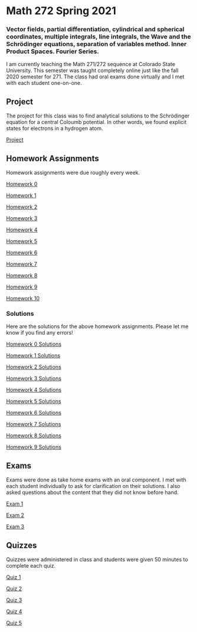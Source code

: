 # Math 272 Spring 2021

### Vector fields, partial differentiation, cylindrical and spherical coordinates, multiple integrals, line integrals, the Wave and the Schrödinger equations, separation of variables method. Inner Product Spaces. Fourier Series.

I am currently teaching the Math 271/272 sequence at Colorado State University. 
This semester was taught completely online just like the fall 2020 semester for 271.
The class had oral exams done virtually and I met with each student one-on-one.

## Project
The project for this class was to find analytical solutions to the Schrödinger equation for a central Coloumb potential.
In other words, we found explicit states for electrons in a hydrogen atom. 

[Project](files/project.pdf)

## Homework Assignments

Homework assignments were due roughly every week. 

[Homework 0](files/homework_0.pdf)

[Homework 1](files/homework_1.pdf)

[Homework 2](files/homework_2.pdf)

[Homework 3](files/homework_3.pdf)

[Homework 4](files/homework_4.pdf)

[Homework 5](files/homework_5.pdf)

[Homework 6](files/homework_6.pdf)

[Homework 7](files/homework_7.pdf)

[Homework 8](files/homework_8.pdf)

[Homework 9](files/homework_9.pdf)

[Homework 10](files/homework_10.pdf)

### Solutions

Here are the solutions for the above homework assignments. Please let me know if you find any errors!

[Homework 0 Solutions](files/homework_0_solutions.pdf)

[Homework 1 Solutions](files/homework_1_solutions.pdf)

[Homework 2 Solutions](files/homework_2_solutions.pdf)

[Homework 3 Solutions](files/homework_3_solutions.pdf)

[Homework 4 Solutions](files/homework_4_solutions.pdf)

[Homework 5 Solutions](files/homework_5_solutions.pdf)

[Homework 6 Solutions](files/homework_6_solutions.pdf)

[Homework 7 Solutions](files/homework_7_solutions.pdf)

[Homework 8 Solutions](files/homework_8_solutions.pdf)

[Homework 9 Solutions](files/homework_9_solutions.pdf)

## Exams

Exams were done as take home exams with an oral component. I met with each student individually to ask for clarification on their solutions. I also asked questions about the content that they did not know before hand.

[Exam 1](files/exam_1.pdf)

[Exam 2](files/exam_2.pdf)

[Exam 3](files/exam_3.pdf)

## Quizzes

Quizzes were administered in class and students were given 50 minutes to complete each quiz.

[Quiz 1](files/quiz_1.pdf)

[Quiz 2](files/quiz_2.pdf)

[Quiz 3](files/quiz_3.pdf)

[Quiz 4](files/quiz_4.pdf)

[Quiz 5](files/quiz_5.pdf)